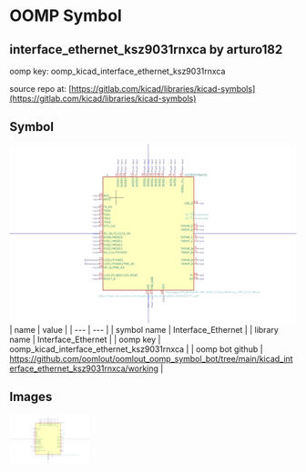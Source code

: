 # OOMP Symbol  
## interface_ethernet_ksz9031rnxca  by arturo182  
  
oomp key: oomp_kicad_interface_ethernet_ksz9031rnxca  
  
source repo at: [https://gitlab.com/kicad/libraries/kicad-symbols](https://gitlab.com/kicad/libraries/kicad-symbols)  
## Symbol  
  
[![working.png](working_600.png)](working.png)  
| name | value | 
| --- | --- | 
| symbol name | Interface_Ethernet | 
| library name | Interface_Ethernet | 
| oomp key | oomp_kicad_interface_ethernet_ksz9031rnxca | 
| oomp bot github | https://github.com/oomlout/oomlout_oomp_symbol_bot/tree/main/kicad_interface_ethernet_ksz9031rnxca/working | 
## Images  
  
[![working.png](working_140.png)](working.png)  
